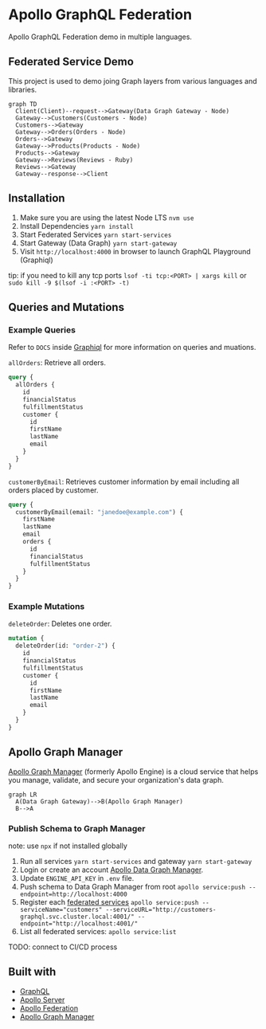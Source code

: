 # Apollo GraphQL Federation

Apollo GraphQL Federation demo in multiple languages.

## Federated Service Demo

This project is used to demo joing Graph layers from various languages and libraries.

```mermaid
graph TD
  Client(Client)--request-->Gateway(Data Graph Gateway - Node)
  Gateway-->Customers(Customers - Node)
  Customers-->Gateway
  Gateway-->Orders(Orders - Node)
  Orders-->Gateway
  Gateway-->Products(Products - Node)
  Products-->Gateway
  Gateway-->Reviews(Reviews - Ruby)
  Reviews-->Gateway
  Gateway--response-->Client
```

## Installation

1. Make sure you are using the latest Node LTS `nvm use`
2. Install Dependencies `yarn install`
3. Start Federated Services `yarn start-services`
4. Start Gateway (Data Graph) `yarn start-gateway`
5. Visit `http://localhost:4000` in browser to launch GraphQL Playground (Graphiql)

tip: if you need to kill any tcp ports `lsof -ti tcp:<PORT> | xargs kill` or `sudo kill -9 $(lsof -i :<PORT> -t)`

## Queries and Mutations

### Example Queries

Refer to `DOCS` inside [Graphiql](http://localhost:4000) for more information on queries and muations.

`allOrders`: Retrieve all orders.

```graphql
query {
  allOrders {
    id
    financialStatus
    fulfillmentStatus
    customer {
      id
      firstName
      lastName
      email
    }
  }
}
```

`customerByEmail`: Retrieves customer information by email including all orders placed by customer.

```graphql
query {
  customerByEmail(email: "janedoe@example.com") {
    firstName
    lastName
    email
    orders {
      id
      financialStatus
      fulfillmentStatus
    }
  }
}
```

### Example Mutations

`deleteOrder`: Deletes one order.

```graphql
mutation {
  deleteOrder(id: "order-2") {
    id
    financialStatus
    fulfillmentStatus
    customer {
      id
      firstName
      lastName
      email
    }
  }
}
```

## Apollo Graph Manager

[Apollo Graph Manager](https://www.apollographql.com/docs/graph-manager/) (formerly Apollo Engine) is a cloud service that helps you manage, validate, and secure your organization's data graph.

```mermaid
graph LR
  A(Data Graph Gateway)-->B(Apollo Graph Manager)
  B-->A
```

### Publish Schema to Graph Manager

note: use `npx` if not installed globally

1. Run all services `yarn start-services` and gateway `yarn start-gateway`
2. Login or create an account [Apollo Data Graph Manager](https://engine.apollographql.com/login).
3. Update `ENGINE_API_KEY` in `.env` file.
4. Push schema to Data Graph Manager from root `apollo service:push --endpoint=http://localhost:4000`
5. Register each [federated services](https://www.apollographql.com/docs/graph-manager/federation/#registering-federated-services) `apollo service:push --serviceName="customers" --serviceURL="http://customers-graphql.svc.cluster.local:4001/" --endpoint="http://localhost:4001/"`
6. List all federated services: `apollo service:list`

TODO: connect to CI/CD process

## Built with

- [GraphQL](https://github.com/graphql)
- [Apollo Server](https://github.com/apollographql/apollo-server)
- [Apollo Federation](https://github.com/apollographql/apollo-server/tree/master/packages/apollo-federation)
- [Apollo Graph Manager](https://www.apollographql.com/docs/graph-manager/)
